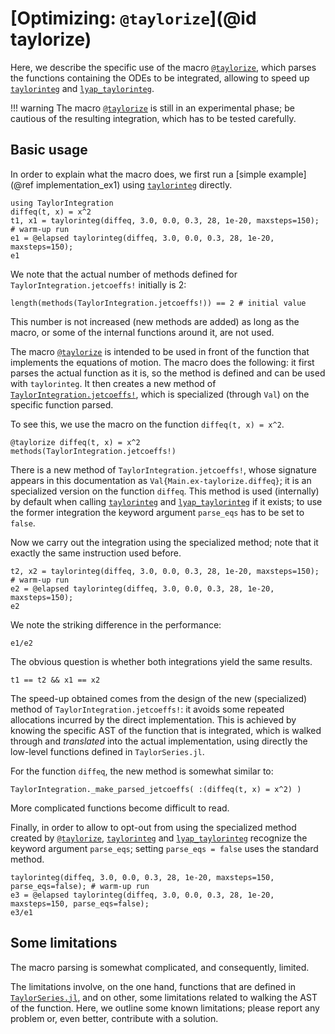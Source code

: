 # [Optimizing: `@taylorize`](@id taylorize)

Here, we describe the specific use of the macro [`@taylorize`](@ref), which
parses the functions containing the ODEs to be integrated, allowing to speed up
[`taylorinteg`](@ref) and [`lyap_taylorinteg`](@ref).

!!! warning
    The macro [`@taylorize`](@ref) is still in an experimental phase;
    be cautious of the resulting integration, which has to be tested
    carefully.


## Basic usage

In order to explain what the macro does, we first run
a [simple example](@ref implementation_ex1) using
[`taylorinteg`](@ref) directly.
```@example taylorize
using TaylorIntegration
diffeq(t, x) = x^2
t1, x1 = taylorinteg(diffeq, 3.0, 0.0, 0.3, 28, 1e-20, maxsteps=150); # warm-up run
e1 = @elapsed taylorinteg(diffeq, 3.0, 0.0, 0.3, 28, 1e-20, maxsteps=150);
e1
```

We note that the actual number of methods defined for
`TaylorIntegration.jetcoeffs!` initially is 2:
```@example taylorize
length(methods(TaylorIntegration.jetcoeffs!)) == 2 # initial value
```
This number is not increased (new methods are added) as long as the macro,
or some of the internal functions around it, are not used.

The macro [`@taylorize`](@ref) is intended to be used in front of the function
that implements the equations of motion. The macro does the following: it
first parses the actual function as it is, so the method is defined and
can be used with `taylorinteg`. It then creates a new method of
[`TaylorIntegration.jetcoeffs!`](@ref), which is specialized
(through `Val`) on the specific function parsed.

To see this, we use the macro on the function `diffeq(t, x) = x^2`.
```@example taylorize
@taylorize diffeq(t, x) = x^2
methods(TaylorIntegration.jetcoeffs!)
```

There is a new method of `TaylorIntegration.jetcoeffs!`, whose signature appears
in this documentation as `Val{Main.ex-taylorize.diffeq}`; it is
an specialized version on the function `diffeq`. This method
is used (internally) by default when calling [`taylorinteg`](@ref) and
[`lyap_taylorinteg`](@ref) if it exists; to use the former integration the
keyword argument `parse_eqs` has to be set to `false`.

Now we carry out the integration using the specialized method; note that it
exactly the same instruction used before.

```@example taylorize
t2, x2 = taylorinteg(diffeq, 3.0, 0.0, 0.3, 28, 1e-20, maxsteps=150); # warm-up run
e2 = @elapsed taylorinteg(diffeq, 3.0, 0.0, 0.3, 28, 1e-20, maxsteps=150);
e2
```

We note the striking difference in the performance:
```@example taylorize
e1/e2
```

The obvious question is whether both integrations yield the same results.
```@example taylorize
t1 == t2 && x1 == x2
```

The speed-up obtained comes from the design of the new (specialized) method of
`TaylorIntegration.jetcoeffs!`: it avoids some repeated allocations incurred
by the direct implementation. This is achieved by knowing the specific AST of
the function that is integrated, which is walked through and *translated* into
the actual implementation, using directly the low-level functions defined in
`TaylorSeries.jl`.

For the function `diffeq`, the new method is somewhat similar to:
```@example taylorize
TaylorIntegration._make_parsed_jetcoeffs( :(diffeq(t, x) = x^2) )
```
More complicated functions become difficult to read.

Finally, in order to allow to opt-out from using the specialized method
created by [`@taylorize`](@ref), [`taylorinteg`](@ref) and
[`lyap_taylorinteg`](@ref) recognize the keyword argument `parse_eqs`;
setting `parse_eqs = false` uses the standard method.
```@example taylorize
taylorinteg(diffeq, 3.0, 0.0, 0.3, 28, 1e-20, maxsteps=150, parse_eqs=false); # warm-up run
e3 = @elapsed taylorinteg(diffeq, 3.0, 0.0, 0.3, 28, 1e-20, maxsteps=150, parse_eqs=false);
e3/e1
```


## Some limitations

The macro parsing is somewhat complicated, and consequently, limited.

The limitations involve, on the one hand, functions that are defined in
[`TaylorSeries.jl`](https://github.com/JuliaDiff/TaylorSeries.jl),
and on other, some limitations related to walking the AST of the
function. Here, we outline some known limitations; please report any
problem or, even better, contribute with a solution.
